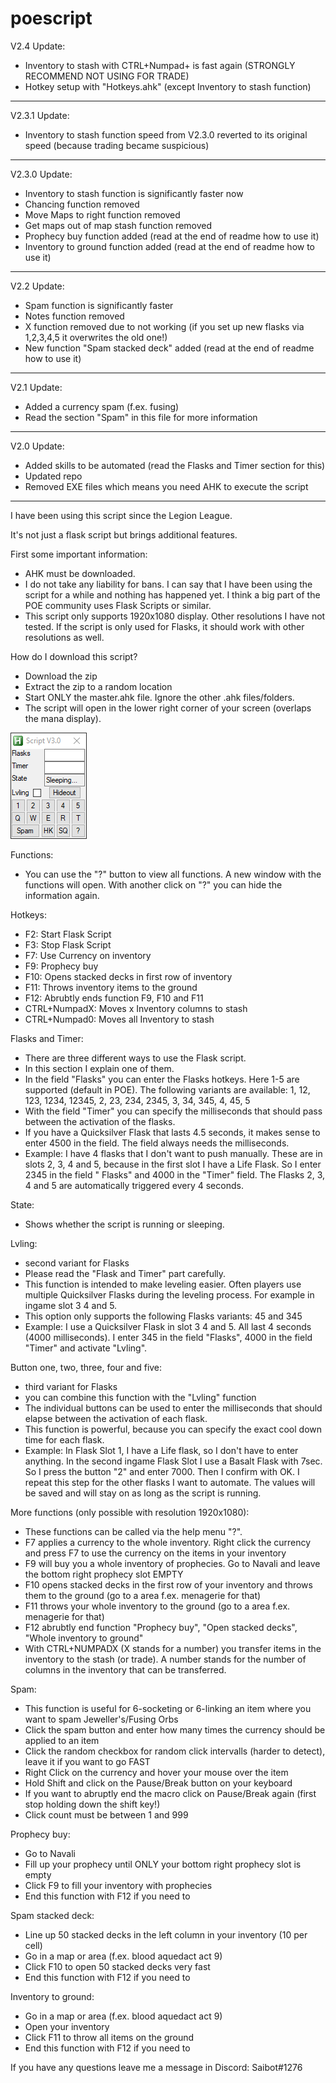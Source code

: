 # poescript


V2.4 Update:

- Inventory to stash with CTRL+Numpad+ is fast again (STRONGLY RECOMMEND NOT USING FOR TRADE)
- Hotkey setup with "Hotkeys.ahk" (except Inventory to stash function)

--------------------------------------------------------------------------------------------------------------------

V2.3.1 Update:

- Inventory to stash function speed from V2.3.0 reverted to its original speed (because trading became suspicious)

--------------------------------------------------------------------------------------------------------------------

V2.3.0 Update:

- Inventory to stash function is significantly faster now
- Chancing function removed
- Move Maps to right function removed
- Get maps out of map stash function removed
- Prophecy buy function added (read at the end of readme how to use it)
- Inventory to ground function added (read at the end of readme how to use it)

--------------------------------------------------------------------------------------------------------------------

V2.2 Update:

- Spam function is  significantly faster
- Notes function removed
- X function removed due to not working (if you set up new flasks via 1,2,3,4,5 it overwrites the old one!)
- New function "Spam stacked deck" added (read at the end of readme how to use it)

--------------------------------------------------------------------------------------------------------------------

V2.1 Update:

- Added a currency spam (f.ex. fusing)
- Read the section "Spam" in this file for more information

--------------------------------------------------------------------------------------------------------------------

V2.0 Update:

- Added skills to be automated (read the Flasks and Timer section for this)
- Updated repo
- Removed EXE files which means you need AHK to execute the script

--------------------------------------------------------------------------------------------------------------------

I have been using this script since the Legion League.

It's not just a flask script but brings additional features.

First some important information:

- AHK must be downloaded.
- I do not take any liability for bans. I can say that I have been using the script for a while and nothing has happened yet. I think a big part of the POE community uses Flask Scripts or similar.
- This script only supports 1920x1080 display. Other resolutions I have not tested. If the script is only used for Flasks, it should work with other resolutions as well.

How do I download this script?

- Download the zip
- Extract the zip to a random location
- Start ONLY the master.ahk file. Ignore the other .ahk files/folders.
- The script will open in the lower right corner of your screen (overlaps the mana display).

![snapshot](https://github.com/cmonBruuh/poescript/blob/master/Snapshot.PNG?raw=true)

Functions:

- You can use the "?" button to view all functions. A new window with the functions will open. With another click on "?" you can hide the information again.

Hotkeys:
- F2: Start Flask Script
- F3: Stop Flask Script
- F7: Use Currency on inventory
- F9: Prophecy buy
- F10: Opens stacked decks in first row of inventory
- F11: Throws inventory items to the ground
- F12: Abrubtly ends function F9, F10 and F11
- CTRL+NumpadX: Moves x Inventory columns to stash
- CTRL+Numpad0: Moves all Inventory to stash

Flasks and Timer:
- There are three different ways to use the Flask script.
- In this section I explain one of them.
- In the field "Flasks" you can enter the Flasks hotkeys. Here 1-5 are supported (default in POE). The following variants are available:
1, 12, 123, 1234, 12345, 2, 23, 234, 2345, 3, 34, 345, 4, 45, 5
- With the field "Timer" you can specify the milliseconds that should pass between the activation of the flasks.
- If you have a Quicksilver Flask that lasts 4.5 seconds, it makes sense to enter 4500 in the field. The field always needs the milliseconds.
- Example: I have 4 flasks that I don't want to push manually. These are in slots 2, 3, 4 and 5, because in the first slot I have a Life Flask. So I enter 2345 in the field " Flasks" and 4000 in the "Timer" field. The Flasks 2, 3, 4 and 5 are automatically triggered every 4 seconds.

State:
- Shows whether the script is running or sleeping.

Lvling:
- second variant for Flasks
- Please read the "Flask and Timer" part carefully.
- This function is intended to make leveling easier. Often players use multiple Quicksilver Flasks during the leveling process. For example in ingame slot 3 4 and 5.
- This option only supports the following Flasks variants:
45 and 345
- Example: I use a Quicksilver Flask in slot 3 4 and 5. All last 4 seconds (4000 milliseconds). I enter 345 in the field "Flasks", 4000 in the field "Timer" and activate "Lvling".

Button one, two, three, four and five:
- third variant for Flasks
- you can combine this function with the "Lvling" function
- The individual buttons can be used to enter the milliseconds that should elapse between the activation of each flask.
- This function is powerful, because you can specify the exact cool down time for each flask.
- Example: In Flask Slot 1, I have a Life flask, so I don't have to enter anything. In the second ingame Flask Slot I use a Basalt Flask with 7sec. So I press the button "2" and enter 7000. Then I confirm with OK. I repeat this step for the other flasks I want to automate. The values will be saved and will stay on as long as the script is running.

More functions (only possible with resolution 1920x1080):
- These functions can be called via the help menu "?".
- F7 applies a currency to the whole inventory. Right click the currency and press F7 to use the currency on the items in your inventory
- F9 will buy you a whole inventory of prophecies. Go to Navali and leave the bottom right prophecy slot EMPTY
- F10 opens stacked decks in the first row of your inventory and throws them to the ground (go to a area f.ex. menagerie for that)
- F11 throws your whole inventory to the ground (go to a area f.ex. menagerie for that)
- F12 abrubtly end function "Prophecy buy", "Open stacked decks", "Whole inventory to ground"
- With CTRL+NUMPADX (X stands for a number) you transfer items in the inventory to the stash (or trade). A number stands for the number of columns in the inventory that can be transferred.

Spam:
- This function is useful for 6-socketing or 6-linking an item where you want to spam Jeweller's/Fusing Orbs
- Click the spam button and enter how many times the currency should be applied to an item
- Click the random checkbox for random click intervalls (harder to detect), leave it if you want to go FAST
- Right Click on the currency and hover your mouse over the item
- Hold Shift and click on the Pause/Break button on your keyboard
- If you want to abruptly end the macro click on Pause/Break again (first stop holding down the shift key!)
- Click count must be between 1 and 999

Prophecy buy:
- Go to Navali
- Fill up your prophecy until ONLY your bottom right prophecy slot is empty
- Click F9 to fill your inventory with prophecies
- End this function with F12 if you need to

Spam stacked deck:
- Line up 50 stacked decks in the left column in your inventory (10 per cell)
- Go in a map or area (f.ex. blood aquedact act 9)
- Click F10 to open 50 stacked decks very fast
- End this function with F12 if you need to

Inventory to ground:
- Go in a map or area (f.ex. blood aquedact act 9)
- Open your inventory
- Click F11 to throw all items on the ground
- End this function with F12 if you need to


If you have any questions leave me a message in Discord: Saibot#1276
